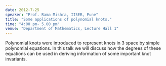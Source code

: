 ```yaml
---
date: 2012-7-25
speaker: "Prof. Rama Mishra, IISER, Pune"
title: "Some applications of polynomial knots."
time: "4:00 pm- 5.00 pm" 
venue: "Department of Mathematics, Lecture Hall 1"
---
```

Polynomial knots were introduced to represent knots in 3 space by simple polynomial equations. In this talk we will discuss how the degrees of these equations can be used in deriving information of some important knot invariants.
